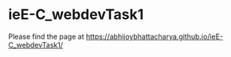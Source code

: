 # ieE-C_webdevTask1
Please find the page at https://abhijoybhattacharya.github.io/ieE-C_webdevTask1/
